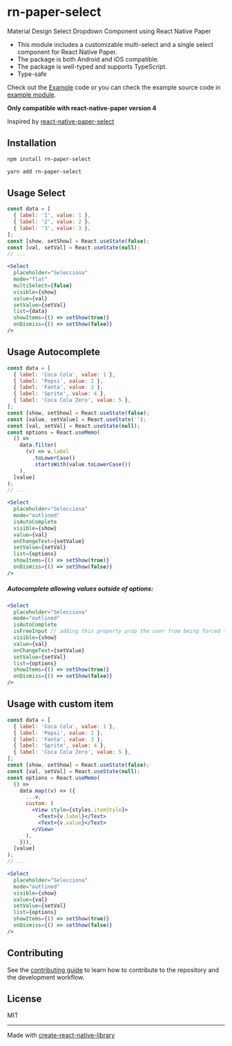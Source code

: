 # rn-paper-select
Material Design Select Dropdown Component using React Native Paper

- This module includes a customizable multi-select and a single select component for React Native Paper.
- The package is both Android and iOS compatible.
- The package is well-typed and supports TypeScript.
- Type-safe

Check out the [Example](./example) code or you can check the example source code in [example module](https://github.com/DeniferSantiago/rn-paper-select/tree/master/example).

**Only compatible with react-native-paper version 4**

Inspired by [react-native-paper-select](https://github.com/srivastavaanurag79/react-native-paper-select)

## Installation

```sh
npm install rn-paper-select
```
```sh
yarn add rn-paper-select
```

## Usage Select

```jsx
const data = [
  { label: '1', value: 1 },
  { label: '2', value: 2 },
  { label: '3', value: 3 },
];
const [show, setShow] = React.useState(false);
const [val, setVal] = React.useState(null);
// ...

<Select
  placeholder="Selecciona"
  mode="flat"
  multiSelect={false}
  visible={show}
  value={val}
  setValue={setVal}
  list={data}
  showItems={() => setShow(true)}
  onDismiss={() => setShow(false)}
/>
```

## Usage Autocomplete
```jsx
const data = [
  { label: 'Coca Cola', value: 1 },
  { label: 'Pepsi', value: 2 },
  { label: 'Fanta', value: 3 },
  { label: 'Sprite', value: 4 },
  { label: 'Coca Cola Zero', value: 5 },
];
const [show, setShow] = React.useState(false);
const [value, setValue] = React.useState('');
const [val, setVal] = React.useState(null);
const options = React.useMemo(
  () =>
    data.filter(
      (v) => v.label
        .toLowerCase()
        .startsWith(value.toLowerCase())
    ),
  [value]
);
// ...

<Select
  placeholder="Selecciona"
  mode="outlined"
  isAutoComplete
  visible={show}
  value={val}
  onChangeText={setValue}
  setValue={setVal}
  list={options}
  showItems={() => setShow(true)}
  onDismiss={() => setShow(false)}
/>
```
##### Autocomplete allowing values outside of options:
```jsx
<Select
  placeholder="Selecciona"
  mode="outlined"
  isAutoComplete
  isFreeInput // adding this property prop the user from being forced to select a predefined option
  visible={show}
  value={val}
  onChangeText={setValue}
  setValue={setVal}
  list={options}
  showItems={() => setShow(true)}
  onDismiss={() => setShow(false)}
/>
```
## Usage with custom item
```jsx
const data = [
  { label: 'Coca Cola', value: 1 },
  { label: 'Pepsi', value: 2 },
  { label: 'Fanta', value: 3 },
  { label: 'Sprite', value: 4 },
  { label: 'Coca Cola Zero', value: 5 },
];
const [show, setShow] = React.useState(false);
const [val, setVal] = React.useState(null);
const options = React.useMemo(
  () =>
    data.map((v) => ({
      ...v,
      custom: (
        <View style={styles.itemStyle}>
          <Text>{v.label}</Text>
          <Text>{v.value}</Text>
        </View>
      ),
    })),
  [value]
);
// ...

<Select
  placeholder="Selecciona"
  mode="outlined"
  visible={show}
  value={val}
  setValue={setVal}
  list={options}
  showItems={() => setShow(true)}
  onDismiss={() => setShow(false)}
/>
```
## Contributing

See the [contributing guide](CONTRIBUTING.md) to learn how to contribute to the repository and the development workflow.

## License

MIT

---

Made with [create-react-native-library](https://github.com/callstack/react-native-builder-bob)
